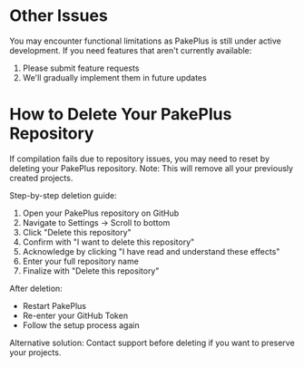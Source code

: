 # Other Issues

You may encounter functional limitations as PakePlus is still under active development. If you need features that aren't currently available:

1. Please submit feature requests
2. We'll gradually implement them in future updates

# How to Delete Your PakePlus Repository

If compilation fails due to repository issues, you may need to reset by deleting your PakePlus repository. Note: This will remove all your previously created projects.

Step-by-step deletion guide:

1. Open your PakePlus repository on GitHub
2. Navigate to Settings → Scroll to bottom
3. Click "Delete this repository"
4. Confirm with "I want to delete this repository"
5. Acknowledge by clicking "I have read and understand these effects"
6. Enter your full repository name
7. Finalize with "Delete this repository"

After deletion:

-   Restart PakePlus
-   Re-enter your GitHub Token
-   Follow the setup process again

Alternative solution: Contact support before deleting if you want to preserve your projects.
